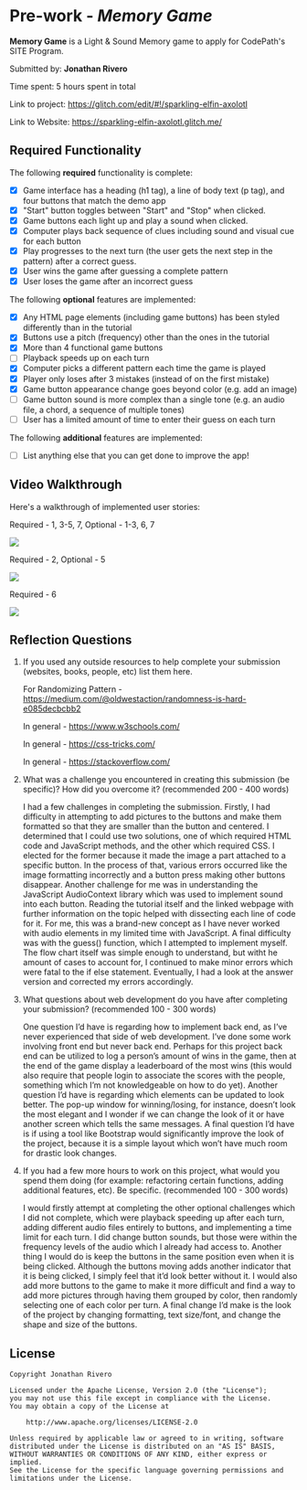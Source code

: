 # Pre-work - _Memory Game_

**Memory Game** is a Light & Sound Memory game to apply for CodePath's SITE Program.

Submitted by: **Jonathan Rivero**

Time spent: 5 hours spent in total

Link to project: https://glitch.com/edit/#!/sparkling-elfin-axolotl

Link to Website: https://sparkling-elfin-axolotl.glitch.me/

## Required Functionality

The following **required** functionality is complete:

- [x] Game interface has a heading (h1 tag), a line of body text (p tag), and four buttons that match the demo app
- [x] "Start" button toggles between "Start" and "Stop" when clicked.
- [x] Game buttons each light up and play a sound when clicked.
- [x] Computer plays back sequence of clues including sound and visual cue for each button
- [x] Play progresses to the next turn (the user gets the next step in the pattern) after a correct guess.
- [x] User wins the game after guessing a complete pattern
- [x] User loses the game after an incorrect guess

The following **optional** features are implemented:

- [x] Any HTML page elements (including game buttons) has been styled differently than in the tutorial
- [x] Buttons use a pitch (frequency) other than the ones in the tutorial
- [x] More than 4 functional game buttons
- [ ] Playback speeds up on each turn
- [x] Computer picks a different pattern each time the game is played
- [x] Player only loses after 3 mistakes (instead of on the first mistake)
- [x] Game button appearance change goes beyond color (e.g. add an image)
- [ ] Game button sound is more complex than a single tone (e.g. an audio file, a chord, a sequence of multiple tones)
- [ ] User has a limited amount of time to enter their guess on each turn

The following **additional** features are implemented:

- [ ] List anything else that you can get done to improve the app!

## Video Walkthrough

Here's a walkthrough of implemented user stories:

Required - 1, 3-5, 7, Optional - 1-3, 6, 7


![](https://recordit.co/2LujXFs0Dx.gif)


Required - 2, Optional - 5 

![](https://recordit.co/2F59Q8kT8j.gif)



Required - 6

![](https://recordit.co/Y1Vc4b48tF.gif)

## Reflection Questions

1. If you used any outside resources to help complete your submission (websites, books, people, etc) list them here.
   
   For Randomizing Pattern - https://medium.com/@oldwestaction/randomness-is-hard-e085decbcbb2
   
   In general - https://www.w3schools.com/
   
   In general - https://css-tricks.com/
   
   In general - https://stackoverflow.com/

2. What was a challenge you encountered in creating this submission (be specific)? How did you overcome it? (recommended 200 - 400 words)
   
   I had a few challenges in completing the submission. Firstly, I had difficulty in attempting to add pictures to the buttons and make them formatted so that they are smaller than the button and centered. I determined that I could use two solutions, one of which required HTML code and JavaScript methods, and the other which required CSS. I elected for the former because it made the image a part attached to a specific button. In the process of that, various errors occurred like the image formatting incorrectly and a button press making other buttons disappear. Another challenge for me was in understanding the JavaScript AudioContext library which was used to implement sound into each button. Reading the tutorial itself and the linked webpage with further information on the topic helped with dissecting each line of code for it. For me, this was a brand-new concept as I have never worked with audio elements in my limited time with JavaScript. A final difficulty was with the guess() function, which I attempted to implement myself. The flow chart itself was simple enough to understand, but witht he amount of cases to account for, I continued to make minor errors which were fatal to the if else statement. Eventually, I had a look at the answer version and corrected my errors accordingly.

3. What questions about web development do you have after completing your submission? (recommended 100 - 300 words)
  
   One question I’d have is regarding how to implement back end, as I’ve never experienced that side of web development. I’ve done some  work involving front end but never back end. Perhaps for this project back end can be utilized to log a person’s amount of wins in    the game, then at the end of the game display a leaderboard of the most wins (this would also require that people login to associate  the scores with the people, something which I’m not knowledgeable on how to do yet).  Another question I’d have is regarding which    elements can be updated to look better. The pop-up window for winning/losing, for instance, doesn’t look the most elegant and I  wonder if we can change the look of it or have another screen which tells the same messages. A final question I’d have is if using a tool like Bootstrap would significantly improve the look of the project, because it is a simple layout which won’t have much room for drastic look changes. 

4. If you had a few more hours to work on this project, what would you spend them doing (for example: refactoring certain functions, adding additional features, etc). Be specific. (recommended 100 - 300 words)
   
   I would firstly attempt at completing the other optional challenges which I did not complete, which were playback speeding up after each turn, adding different audio files entirely to buttons, and implementing a time limit for each turn. I did change button sounds, but those were within the frequency levels of the audio which I already had access to. Another thing I would do is keep the buttons in the same position even when it is being clicked. Although the buttons moving adds another indicator that it is being clicked, I simply feel that it’d look better without it. I would also add more buttons to the game to make it more difficult and find a way to add more pictures through having them grouped by color, then randomly selecting one of each color per turn. A final change I’d make is the look of the project by changing formatting, text size/font, and change the shape and size of the buttons. 

## License

    Copyright Jonathan Rivero

    Licensed under the Apache License, Version 2.0 (the "License");
    you may not use this file except in compliance with the License.
    You may obtain a copy of the License at

        http://www.apache.org/licenses/LICENSE-2.0

    Unless required by applicable law or agreed to in writing, software
    distributed under the License is distributed on an "AS IS" BASIS,
    WITHOUT WARRANTIES OR CONDITIONS OF ANY KIND, either express or implied.
    See the License for the specific language governing permissions and
    limitations under the License.
